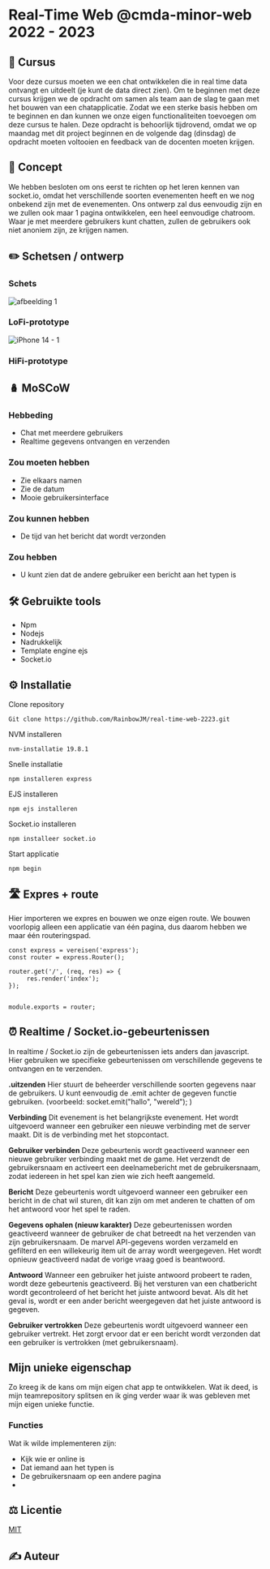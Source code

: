 # Real-Time Web @cmda-minor-web 2022 - 2023
## 🏫 Cursus
Voor deze cursus moeten we een chat ontwikkelen die in real time data ontvangt en uitdeelt (je kunt de data direct zien). Om te beginnen met deze cursus krijgen we de opdracht om samen als team aan de slag te gaan met het bouwen van een chatapplicatie. Zodat we een sterke basis hebben om te beginnen en dan kunnen we onze eigen functionaliteiten toevoegen om deze cursus te halen. Deze opdracht is behoorlijk tijdrovend, omdat we op maandag met dit project beginnen en de volgende dag (dinsdag) de opdracht moeten voltooien en feedback van de docenten moeten krijgen.

## 🤔 Concept
We hebben besloten om ons eerst te richten op het leren kennen van socket.io, omdat het verschillende soorten evenementen heeft en we nog onbekend zijn met de evenementen. Ons ontwerp zal dus eenvoudig zijn en we zullen ook maar 1 pagina ontwikkelen, een heel eenvoudige chatroom. Waar je met meerdere gebruikers kunt chatten, zullen de gebruikers ook niet anoniem zijn, ze krijgen namen.

## ✏️ Schetsen / ontwerp

### Schets
![afbeelding 1](https://user-images.githubusercontent.com/94360732/232487129-7857ca76-19d2-41d1-80d1-c9af0ead5c89.png)

### LoFi-prototype
![iPhone 14 - 1](https://user-images.githubusercontent.com/94360732/232489788-bcc8ba8a-e43b-47a3-89cf-1da7c4f038aa.png)

### HiFi-prototype


## 🪆 MoSCoW

### Hebbeding
- Chat met meerdere gebruikers
- Realtime gegevens ontvangen en verzenden

### Zou moeten hebben
- Zie elkaars namen
- Zie de datum
- Mooie gebruikersinterface

### Zou kunnen hebben
- De tijd van het bericht dat wordt verzonden

### Zou hebben
- U kunt zien dat de andere gebruiker een bericht aan het typen is


## 🛠️ Gebruikte tools
- Npm
- Nodejs
- Nadrukkelijk
- Template engine ejs
- Socket.io

## ⚙️ Installatie
Clone repository

```
Git clone https://github.com/RainbowJM/real-time-web-2223.git
```

NVM installeren

```
nvm-installatie 19.8.1
```

Snelle installatie
```
npm installeren express
```
EJS installeren

```
npm ejs installeren

```
Socket.io installeren

```
npm installeer socket.io

```

Start applicatie

```
npm begin
```

## 🛣️ Expres + route
Hier importeren we expres en bouwen we onze eigen route. We bouwen voorlopig alleen een applicatie van één pagina, dus daarom hebben we maar één routeringspad.

```
const express = vereisen('express');
const router = express.Router();

router.get('/', (req, res) => {
     res.render('index');
});


module.exports = router;

```
## ⏰ Realtime / Socket.io-gebeurtenissen
In realtime / Socket.io zijn de gebeurtenissen iets anders dan javascript. Hier gebruiken we specifieke gebeurtenissen om verschillende gegevens te ontvangen en te verzenden.

**.uitzenden**
Hier stuurt de beheerder verschillende soorten gegevens naar de gebruikers. U kunt eenvoudig de .emit achter de gegeven functie gebruiken. (voorbeeld: socket.emit("hallo", "wereld"); )

**Verbinding**
Dit evenement is het belangrijkste evenement. Het wordt uitgevoerd wanneer een gebruiker een nieuwe verbinding met de server maakt. Dit is de verbinding met het stopcontact.

**Gebruiker verbinden**
Deze gebeurtenis wordt geactiveerd wanneer een nieuwe gebruiker verbinding maakt met de game. Het verzendt de gebruikersnaam en activeert een deelnamebericht met de gebruikersnaam, zodat iedereen in het spel kan zien wie zich heeft aangemeld.

**Bericht**
Deze gebeurtenis wordt uitgevoerd wanneer een gebruiker een bericht in de chat wil sturen, dit kan zijn om met anderen te chatten of om het antwoord voor het spel te raden.

**Gegevens ophalen (nieuw karakter)**
Deze gebeurtenissen worden geactiveerd wanneer de gebruiker de chat betreedt na het verzenden van zijn gebruikersnaam. De marvel API-gegevens worden verzameld en gefilterd en een willekeurig item uit de array wordt weergegeven. Het wordt opnieuw geactiveerd nadat de vorige vraag goed is beantwoord.

**Antwoord**
Wanneer een gebruiker het juiste antwoord probeert te raden, wordt deze gebeurtenis geactiveerd. Bij het versturen van een chatbericht wordt gecontroleerd of het bericht het juiste antwoord bevat. Als dit het geval is, wordt er een ander bericht weergegeven dat het juiste antwoord is gegeven.

**Gebruiker vertrokken**
Deze gebeurtenis wordt uitgevoerd wanneer een gebruiker vertrekt. Het zorgt ervoor dat er een bericht wordt verzonden dat een gebruiker is vertrokken (met gebruikersnaam).

## Mijn unieke eigenschap
Zo kreeg ik de kans om mijn eigen chat app te ontwikkelen. Wat ik deed, is mijn teamrepository splitsen en ik ging verder waar ik was gebleven met mijn eigen unieke functie.

### Functies
   Wat ik wilde implementeren zijn:
   - Kijk wie er online is
   - Dat iemand aan het typen is
   - De gebruikersnaam op een andere pagina
   -

## ⚖ Licentie
[MIT](https://github.com/RainbowJM/real-time-web-2223/blob/main/LICENSE)

## ✍ Auteur